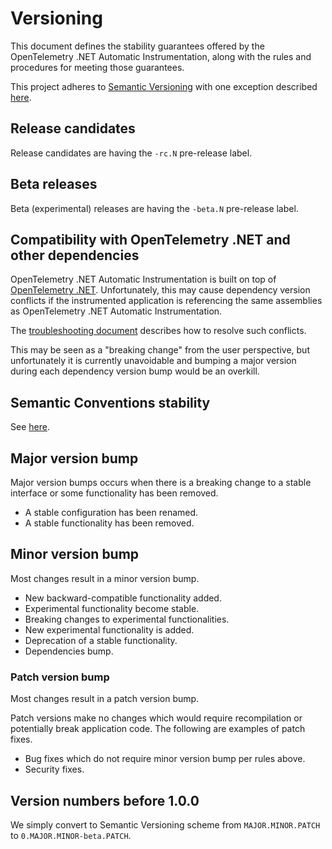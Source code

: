 # Versioning

This document defines the stability guarantees offered by
the OpenTelemetry .NET Automatic Instrumentation,
along with the rules and procedures for meeting those guarantees.

This project adheres to [Semantic Versioning](https://semver.org/spec/v2.0.0.html)
with one exception described [here](#compatibility-with-opentelemetry-net-and-other-dependencies).

## Release candidates

Release candidates are having the `-rc.N` pre-release label.

## Beta releases

Beta (experimental) releases are having the `-beta.N` pre-release label.

## Compatibility with OpenTelemetry .NET and other dependencies

OpenTelemetry .NET Automatic Instrumentation is built on top of
[OpenTelemetry .NET](https://github.com/open-telemetry/opentelemetry-dotnet).
Unfortunately, this may cause dependency version conflicts
if the instrumented application is referencing the same assemblies
as OpenTelemetry .NET Automatic Instrumentation.

The [troubleshooting document](troubleshooting.md) describes
how to resolve such conflicts.

This may be seen as a "breaking change" from the user
perspective, but unfortunately it is currently unavoidable
and bumping a major version during each dependency version bump
would be an overkill.

## Semantic Conventions stability

See [here](https://github.com/open-telemetry/opentelemetry-specification/blob/main/specification/versioning-and-stability.md#semantic-conventions-stability).

## Major version bump

Major version bumps occurs when there is a breaking change to a stable interface
or some functionality has been removed.

* A stable configuration has been renamed.
* A stable functionality has been removed.

## Minor version bump

Most changes result in a minor version bump.

* New backward-compatible functionality added.
* Experimental functionality become stable.
* Breaking changes to experimental functionalities.
* New experimental functionality is added.
* Deprecation of a stable functionality.
* Dependencies bump.

### Patch version bump

Most changes result in a patch version bump.

Patch versions make no changes which would require recompilation
or potentially break application code.
The following are examples of patch fixes.

* Bug fixes which do not require minor version bump per rules above.
* Security fixes.

## Version numbers before 1.0.0

We simply convert to Semantic Versioning scheme from
`MAJOR.MINOR.PATCH` to `0.MAJOR.MINOR-beta.PATCH`.
